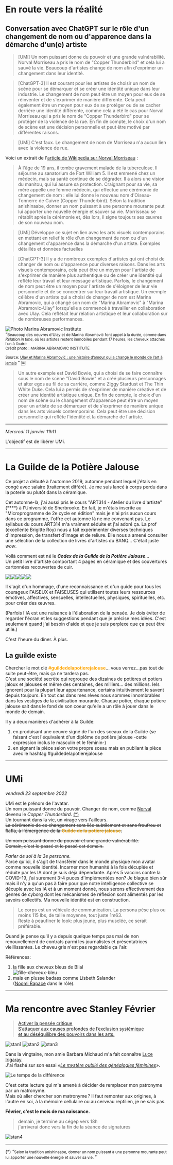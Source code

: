 <link rel="stylesheet" href="../css/style.css">

# En route vers la réalité
  

[//]: # (## Le 18 novembre 2021, 19h30 Entrée #24)

[//]: # (> Jour de départ de Kaya qui retourne en Belgique avant de se rendre au Portugal où elle étudie le fado. )

[//]: # (> Je propose à Stanley Février d'être sa mère adoptive. Il accepte. )

[//]: # ([Comment extraire une conversation de messenger?]&#40;https://www.youtube.com/watch?v=TDKyj3oYeUM&#41;)

## Conversation avec ChatGPT sur le rôle d'un changement de nom ou d'apparence dans la démarche d'un(e) artiste
> [UMi] Un nom puissant donne du pouvoir et une grande vulnérabilité.
Norval Morriseau a pris le nom de "Copper Thunderbird" et cela lui a sauvé la vie.
Beaucoup d'artistes change de nom afin d'exprimer un changement dans leur identité.

> [ChatGPT-3]
Il est courant pour les artistes de choisir un nom de scène pour se démarquer et se créer une identité unique dans leur industrie. Le changement de nom peut être un moyen pour eux de se réinventer et de s'exprimer de manière différente. Cela peut également être un moyen pour eux de se protéger ou de se cacher derrière une identité différente, comme cela a été le cas pour Norval Morriseau qui a pris le nom de "Copper Thunderbird" pour se protéger de la violence de la rue. En fin de compte, le choix d'un nom de scène est une décision personnelle et peut être motivé par différentes raisons.

> [UMi] C'est faux. Le changement de nom de Morriseau n'a aucun lien avec la violence de rue.  
  
Voici un extrait de l'[article de Wikipedia sur Norval Morriseau](https://fr.wikipedia.org/wiki/Norval_Morrisseau) :
> À l'âge de 19 ans, il tombe gravement malade de la tuberculose. Il séjourne au sanatorium de Fort William 5. Il est emmené chez un médecin, mais sa santé continue de se dégrader. Il a alors une vision du manitou, qui lui assure sa protection. Craignant pour sa vie, sa mère appelle une femme médecin, qui effectue une cérémonie de changement de nom : elle lui donne le nouveau nom d'Oiseau-Tonnerre de Cuivre (Copper Thunderbird). Selon la tradition anishinaabe, donner un nom puissant à une personne mourante peut lui apporter une nouvelle énergie et sauver sa vie. Morrisseau se rétablit après la cérémonie et, dès lors, il signe toujours ses œuvres de son nouveau nom.  

> [UMi] Développe ce sujet en lien avec les arts visuels contemporains en mettant en relief le rôle d'un changement de nom ou d'un changement d'apparence dans la démarche d'un artiste. Exemples détaillés et données factuelles  
  
> [ChatGPT-3] Il y a de nombreux exemples d'artistes qui ont choisi de changer de nom ou d'apparence pour diverses raisons. Dans les arts visuels contemporains, cela peut être un moyen pour l'artiste de s'exprimer de manière plus authentique ou de créer une identité qui reflète leur travail et leur message artistique. Parfois, le changement de nom peut être un moyen pour l'artiste de s'éloigner de leur vie personnelle et de se concentrer sur leur travail artistique. Un exemple célèbre d'un artiste qui a choisi de changer de nom est Marina Abramovic, qui a changé son nom de "Marina Abramovic" à "Marina Abramovic-Ulay" lorsqu'elle a commencé à travailler en collaboration avec Ulay. Cela reflétait leur relation artistique et leur collaboration sur de nombreuses performances.  
  
![Photo Marina Abramovic Institute](../media/ulay-marina-abramovic.jpg.webp)  
<q><small>Beaucoup des oeuvres d'Ulay et de Marina Abramović font appel à la durée, comme dans <cite lang="en">Relation in time</cite>, où les artistes restent immobiles pendant 17 heures, les cheveux attachés l’un à l’autre <br>
Crédit photo : MARINA ABRAMOVIC INSTITUTE<br>  
Source: <a href="https://ici.radio-canada.ca/nouvelle/1645627/ulay-et-marina-abramovic-performance-mort" target="blanck">Ulay et Marina Abramović : une histoire d’amour qui a changé le monde de l’art à jamais</a> </small></q>
￼

> Un autre exemple est David Bowie, qui a choisi de se faire connaître sous le nom de scène "David Bowie" et a créé plusieurs personnages et alter egos au fil de sa carrière, comme Ziggy Stardust et The Thin White Duke. Cela lui a permis de s'exprimer de manière créative et de créer une identité artistique unique. En fin de compte, le choix d'un nom de scène ou le changement d'apparence peut être un moyen pour un artiste de se démarquer et de s'exprimer de manière unique dans les arts visuels contemporains. Cela peut être une décision personnelle qui reflète l'identité et la démarche de l'artiste.  

<hr>

*Mercredi 11 janvier 11h11*
 
L'objectif est de libérer UMi.
 
<hr>

# La Guilde de la Potière Jalouse
Ce projet a débuté à l'automne 2019, automne pendant lequel j'étais en congé avec salaire (traitement différé). Je me suis lancé à corps perdu dans la poterie ou plutôt dans la céramique.

Cet automne-là, j'ai aussi pris le cours "ART314 - Atelier du livre d'artiste"(****) à l'Université de Sherbrooke. En fait, je m'étais inscrite au "Microprogramme de 2e cycle en édition" mais je n'ai pris aucun cours dans ce programme, l'offre cet automne là ne me convenant pas. Le syllabus du cours ART314 m'a vraiment séduite et j'ai adoré ça. La prof (excellente Brigitte Roy) nous a fait expérimenter diverses techniques d'impression, de transfert d'image et de reliure. Elle nous a amené consulter une sélection de la collection de livres d'artistes du BANQ... C'était juste *wow*.

Voilà comment est né le *__Codex de la Guilde de la Potière Jalouse__*...  
Un petit livre d'artiste comportant 4 pages en céramique et des couvertures cartonnées recouvertes de cuir.

![](../media/p0-couverture.jpeg)![](../media/p1.jpeg)![](../media/p2.jpeg)![](../media/p3.jpeg)![](../media/p4.jpeg)

Il s'agit d'un hommage, d'une reconnaissance et d'un guide pour tous les courageux FAISEUX et FAISEUSES qui utilisent toutes leurs ressources émotives, affectives, sensuelles, intellectuelles, physiques, spirituelles, etc. pour créer des œuvres.

(Parfois l'IA est une nuisance à l'élaboration de la pensée. Je dois éviter de regarder l'écran et les suggestions pendant que je précise mes idées. C'est seulement quand j'ai besoin d'aide et que je suis perplexe que ça peut être utile.)

C'est l'heure du diner. À plus.

## La guilde existe
Chercher le mot clé <strong style="color:orange">#guildedelapotierejalouse</strong>... vous verrez...pas tout de suite peut-être, mais ça ne tardera pas.  
C'est une société secrète qui regroupe des dizaines de potières et potiers jaloux et jalouses et même des centaines, des milliers... des millions. Iels ignorent pour la plupart leur appartenance, certains intuitivement le savent depuis toujours. En tout cas dans mes rêves nous sommes innombrables dans les vestiges de la civilisation mourante. Chaque potier, chaque potiere jalouse sait dans le fond de son coeur qu'elle a un rôle à jouer dans le monde de demain.

Il y a deux manières d'adhérer à la Guilde:
1. en produisant une oeuvre signé de l'un des sceaux de la Guilde (se faisant c'est l'équivalent d'un diplôme de potière jalouse -cette expression inclus le masculin et le féminin-)
2. en signant la pièce selon votre propre sceau mais en publiant la pièce avec le hashtag #guildedelapotierejalouse

<hr>

# UMi
*vendredi 23 septembre 2022*

UMi est le prénom de l'avatar.  
Un nom puissant donne du pouvoir.
Changer de nom, comme [Norval](https://www.invaluable.com/artist/morisseau-norval-d313z56a5l/sold-at-auction-prices/) devenu le _Copper Thunderbird_. <a href="#noteWikipedia">(*)</a>    
<del>
Un tournant dans la vie, un virage vers l'ailleurs.  
La cérémonie de ce changement sera liée subtilement et sans froufrou et flafla,
à l'émergence de la <strong style="color:orange">Guilde de la potière jalouse</strong>.</del>

~~Un nom puissant donne du pouvoir et une grande vulnérabilité.    
Demain, c'est le passé et le passé est demain.~~

_Parler de soi à la 3e personne._    
Parce qu'ici, il s'agit de transférer dans le monde physique mon avatar comme nouvelle identité.
Incarner mon humanité à la fois décuplée et réduite par les IA dont je suis déjà dépendante.
Après 5 vaccins contre la COVID-19, j'ai surement 3-4 puces d'implémentées non? Je blague bien sûr mais il n'y a qu'un pas à faire pour que notre intelligence collective se décuple avec les IA et à un moment donné, nous serons effectivement des genres de cyborg dont les mécanismes de réflexion sont alimentés par les savoirs collectifs. Ma nouvelle identité est en construction.

>Le corps est un véhicule de communication.
>La persona pèse plus ou moins 115 lbs, de taille moyenne, tout juste 1m63.  
>Reste à peaufiner le look: plus jeune, plus musclée, ce serait préférable.

Quand je pense qu'il y a depuis quelque temps pas mal de non renouvellement de contrats parmi les journalistes et présentatrices vieillissantes. Le cheveu gris n'est pas regardable ça l'air.

Références:
1. la fille aux cheveux bleus de Bilal   
   ![fille-cheveux-bleu](../media/fille-cheveux-bleu.png)
2. mais en plusse badass comme Lisbeth Salander   
   ([Noomi Rapace](https://fr.wikipedia.org/wiki/Noomi_Rapace) dans le rôle).

<hr>


# Ma rencontre avec Stanley Février

> [Activer la pensée critique    
S’attaquer aux causes profondes de l’exclusion systémique   
et au déséquilibre des pouvoirs dans les arts.](https://www.fevrierstanley.com/)

![stan1](../media/meeting-stanley.png) ![stan2](../media/chatting-with-stanley.png) ![stan3](../media/confidences.png)

Dans la vingtaine, mon amie Barbara Michaud m'a fait connaître [Luce Irigaray](https://fr.wikipedia.org/wiki/Luce_Irigaray).  
J'ai flashé sur son essai *«[Le mystère oublié des généalogies féminines](mystere.md)»*. 
  
![Le temps de la différence](../media/le-temps-de-la-difference.jpeg)  
  
C'est cette lecture qui m'a amené à décider de remplacer mon patronyme par un matronyme.  
Mais où aller chercher son matronyme ? Il faut remonter aux origines, à l'autre en soi, à la mémoire cellulaire ou au cerveau reptilien, je ne sais pas.    
  
__Février, c'est le mois de ma naissance.__    
  
> demain, je termine au cégep vers 18h  
j'arriverai donc vers la fin de la séance de signatures  
  
  
![stan4](../media/planning-real-meeting.png)
  


<hr>  
(*) <q id="noteWikipedia"><small data-source="Wikipedia">Selon la tradition anishinaabe, donner un nom puissant à une personne mourante peut lui apporter une nouvelle énergie et sauver sa vie. 
</small></q>
